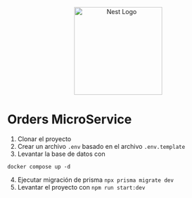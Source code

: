 <p align="center">
  <a href="http://nestjs.com/" target="blank"><img src="https://nestjs.com/img/logo-small.svg" width="200" alt="Nest Logo" /></a>
</p>

# Orders MicroService

1. Clonar el proyecto
2. Crear un archivo `.env` basado en el archivo `.env.template`
3. Levantar la base de datos con
```
docker compose up -d
```
4. Ejecutar migración de prisma `npx prisma migrate dev`
5. Levantar el proyecto con `npm run start:dev`